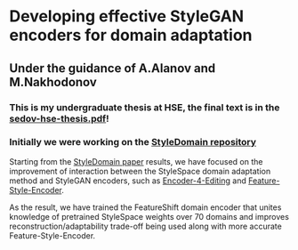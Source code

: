 # Developing effective StyleGAN encoders for domain adaptation
## Under the guidance of A.Alanov and M.Nakhodonov
### This is my undergraduate thesis at HSE, the final text is in the [sedov-hse-thesis.pdf](sedov-hse-thesis.pdf)!

### Initially we were working on the [StyleDomain repository](https://github.com/FusionBrainLab/StyleDomain)

Starting from the [StyleDomain paper](https://arxiv.org/abs/2212.10229) results, 
we have focused on the improvement of interaction between the StyleSpace domain adaptation method and StyleGAN encoders,
such as [Encoder-4-Editing](https://arxiv.org/pdf/2102.02766) and [Feature-Style-Encoder](https://arxiv.org/abs/2202.02183).

As the result, we have trained the FeatureShift domain encoder that unites knowledge of pretrained StyleSpace weights over 70 domains 
and improves reconstruction/adaptability trade-off being used along with more accurate Feature-Style-Encoder.

